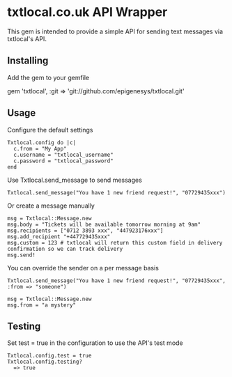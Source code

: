 # txtlocal.co.uk API Wrapper

This gem is intended to provide a simple API for sending text messages via txtlocal's API.

## Installing

Add the gem to your gemfile

  gem 'txtlocal', :git => 'git://github.com/epigenesys/txtlocal.git'

## Usage

Configure the default settings

    Txtlocal.config do |c|
      c.from = "My App"
      c.username = "txtlocal_username"
      c.password = "txtlocal_password"
    end

Use Txtlocal.send_message to send messages

    Txtlocal.send_message("You have 1 new friend request!", "07729435xxx")

Or create a message manually

    msg = Txtlocal::Message.new
    msg.body = "Tickets will be available tomorrow morning at 9am"
    msg.recipients = ["0712 3893 xxx", "447923176xxx"]
    msg.add_recipient "+447729435xxx"
    msg.custom = 123 # txtlocal will return this custom field in delivery confirmation so we can track delivery
    msg.send!

You can override the sender on a per message basis

    Txtlocal.send_message("You have 1 new friend request!", "07729435xxx", :from => "someone")

    msg = Txtlocal::Message.new
    msg.from = "a mystery"

## Testing

Set test = true in the configuration to use the API's test mode

    Txtlocal.config.test = true
    Txtlocal.config.testing?
      => true
